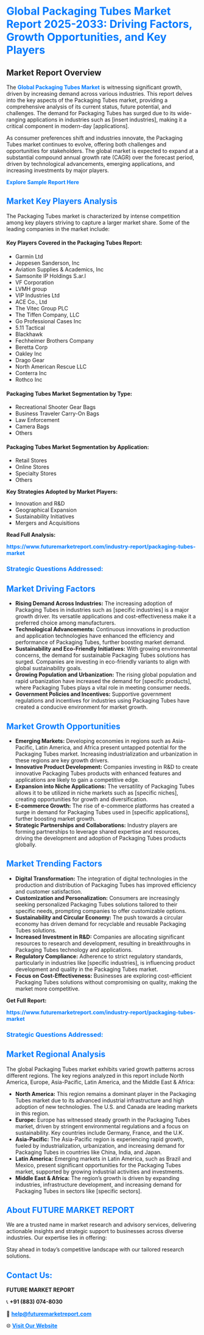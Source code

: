 <h1 style="color: #007BFF;">Global Packaging Tubes Market Report 2025-2033: Driving Factors, Growth Opportunities, and Key Players</h1>

<section id="overview">
<h2>Market Report Overview</h2>
<p>The <a href="https://www.futuremarketreport.com/industry-report/packaging-tubes-market" style="color: #007BFF; text-decoration: none;"><strong>Global Packaging Tubes Market</strong></a> is witnessing significant growth, driven by increasing demand across various industries. This report delves into the key aspects of the Packaging Tubes market, providing a comprehensive analysis of its current status, future potential, and challenges. The demand for Packaging Tubes has surged due to its wide-ranging applications in industries such as [insert industries], making it a critical component in modern-day [applications].</p>
<p>As consumer preferences shift and industries innovate, the Packaging Tubes market continues to evolve, offering both challenges and opportunities for stakeholders. The global market is expected to expand at a substantial compound annual growth rate (CAGR) over the forecast period, driven by technological advancements, emerging applications, and increasing investments by major players.</p>
</section>

<section id="overview">
<p><a href="https://www.futuremarketreport.com/request-sample/reportId=33223" style="color: #007BFF; text-decoration: none;"><strong>Explore Sample Report Here</strong></a></p>
</section>

<section id="key-players">
<h2 style="color: #007BFF;">Market Key Players Analysis</h2>
<p>The Packaging Tubes market is characterized by intense competition among key players striving to capture a larger market share. Some of the leading companies in the market include:</p>
<h4>Key Players Covered in the Packaging Tubes Report:</h4>
<ul><li>Garmin Ltd</li><li>Jeppesen Sanderson, Inc</li><li>Aviation Supplies &amp; Academics, Inc</li><li>Samsonite IP Holdings S.ar.l</li><li>VF Corporation</li><li>LVMH group</li><li>VIP Industries Ltd</li><li>ACE Co., Ltd</li><li>The Vitec Group PLC</li><li>The Tiffen Company, LLC</li><li>Go Professional Cases Inc</li><li>5.11 Tactical</li><li>Blackhawk</li><li>Fechheimer Brothers Company</li><li>Beretta Corp</li><li>Oakley Inc</li><li>Drago Gear</li><li>North American Rescue LLC</li><li>Conterra Inc</li><li>Rothco Inc</li></ul>
<h4>Packaging Tubes Market Segmentation by Type:</h4>
<ul><li>Recreational Shooter Gear Bags</li><li>Business Traveler Carry-On Bags</li><li>Law Enforcement</li><li>Camera Bags</li><li>Others</li></ul>

<h4>Packaging Tubes Market Segmentation by Application:</h4>
<ul><li>Retail Stores</li><li>Online Stores</li><li>Specialty Stores</li><li>Others</li></ul>
<p><strong>Key Strategies Adopted by Market Players:</strong></p>
<ul>
<li>Innovation and R&D</li>
<li>Geographical Expansion</li>
<li>Sustainability Initiatives</li>
<li>Mergers and Acquisitions</li>
</ul>
</section>

<section>
<p><strong>Read Full Analysis: </strong></p><a href="https://www.futuremarketreport.com/industry-report/packaging-tubes-market" style="color: #007BFF; text-decoration: none;"><strong>https://www.futuremarketreport.com/industry-report/packaging-tubes-market</strong></a>
<h3 style="color: #007BFF;">Strategic Questions Addressed:</h3>
</section>

<section id="driving-factors">
<h2 style="color: #007BFF;">Market Driving Factors</h2>
<ul>
<li><strong>Rising Demand Across Industries:</strong> The increasing adoption of Packaging Tubes in industries such as [specific industries] is a major growth driver. Its versatile applications and cost-effectiveness make it a preferred choice among manufacturers.</li>
<li><strong>Technological Advancements:</strong> Continuous innovations in production and application technologies have enhanced the efficiency and performance of Packaging Tubes, further boosting market demand.</li>
<li><strong>Sustainability and Eco-Friendly Initiatives:</strong> With growing environmental concerns, the demand for sustainable Packaging Tubes solutions has surged. Companies are investing in eco-friendly variants to align with global sustainability goals.</li>
<li><strong>Growing Population and Urbanization:</strong> The rising global population and rapid urbanization have increased the demand for [specific products], where Packaging Tubes plays a vital role in meeting consumer needs.</li>
<li><strong>Government Policies and Incentives:</strong> Supportive government regulations and incentives for industries using Packaging Tubes have created a conducive environment for market growth.</li>
</ul>
</section>

<section id="growth-opportunities">
<h2 style="color: #007BFF;">Market Growth Opportunities</h2>
<ul>
<li><strong>Emerging Markets:</strong> Developing economies in regions such as Asia-Pacific, Latin America, and Africa present untapped potential for the Packaging Tubes market. Increasing industrialization and urbanization in these regions are key growth drivers.</li>
<li><strong>Innovative Product Development:</strong> Companies investing in R&D to create innovative Packaging Tubes products with enhanced features and applications are likely to gain a competitive edge.</li>
<li><strong>Expansion into Niche Applications:</strong> The versatility of Packaging Tubes allows it to be utilized in niche markets such as [specific niches], creating opportunities for growth and diversification.</li>
<li><strong>E-commerce Growth:</strong> The rise of e-commerce platforms has created a surge in demand for Packaging Tubes used in [specific applications], further boosting market growth.</li>
<li><strong>Strategic Partnerships and Collaborations:</strong> Industry players are forming partnerships to leverage shared expertise and resources, driving the development and adoption of Packaging Tubes products globally.</li>
</ul>
</section>

<section id="trending-factors">
<h2 style="color: #007BFF;">Market Trending Factors</h2>
<ul>
<li><strong>Digital Transformation:</strong> The integration of digital technologies in the production and distribution of Packaging Tubes has improved efficiency and customer satisfaction.</li>
<li><strong>Customization and Personalization:</strong> Consumers are increasingly seeking personalized Packaging Tubes solutions tailored to their specific needs, prompting companies to offer customizable options.</li>
<li><strong>Sustainability and Circular Economy:</strong> The push towards a circular economy has driven demand for recyclable and reusable Packaging Tubes solutions.</li>
<li><strong>Increased Investment in R&D:</strong> Companies are allocating significant resources to research and development, resulting in breakthroughs in Packaging Tubes technology and applications.</li>
<li><strong>Regulatory Compliance:</strong> Adherence to strict regulatory standards, particularly in industries like [specific industries], is influencing product development and quality in the Packaging Tubes market.</li>
<li><strong>Focus on Cost-Effectiveness:</strong> Businesses are exploring cost-efficient Packaging Tubes solutions without compromising on quality, making the market more competitive.</li>
</ul>
</section>

<section>
<p><strong>Get Full Report: </strong></p><a href="https://www.futuremarketreport.com/industry-report/packaging-tubes-market" style="color: #007BFF; text-decoration: none;"><strong>https://www.futuremarketreport.com/industry-report/packaging-tubes-market</strong></a>
<h3 style="color: #007BFF;">Strategic Questions Addressed:</h3>
</section>


<section id="regional-analysis">
<h2 style="color: #007BFF;">Market Regional Analysis</h2>
<p>The global Packaging Tubes market exhibits varied growth patterns across different regions. The key regions analyzed in this report include North America, Europe, Asia-Pacific, Latin America, and the Middle East & Africa:</p>
<ul>
<li><strong>North America:</strong> This region remains a dominant player in the Packaging Tubes market due to its advanced industrial infrastructure and high adoption of new technologies. The U.S. and Canada are leading markets in this region.</li>
<li><strong>Europe:</strong> Europe has witnessed steady growth in the Packaging Tubes market, driven by stringent environmental regulations and a focus on sustainability. Key countries include Germany, France, and the U.K.</li>
<li><strong>Asia-Pacific:</strong> The Asia-Pacific region is experiencing rapid growth, fueled by industrialization, urbanization, and increasing demand for Packaging Tubes in countries like China, India, and Japan.</li>
<li><strong>Latin America:</strong> Emerging markets in Latin America, such as Brazil and Mexico, present significant opportunities for the Packaging Tubes market, supported by growing industrial activities and investments.</li>
<li><strong>Middle East & Africa:</strong> The region’s growth is driven by expanding industries, infrastructure development, and increasing demand for Packaging Tubes in sectors like [specific sectors].</li>
</ul>
</section>

<footer>
<h2 style="color: #007BFF;">About FUTURE MARKET REPORT</h2>
<p>We are a trusted name in market research and advisory services, delivering actionable insights and strategic support to businesses across diverse industries. Our expertise lies in offering:</p>

<p>Stay ahead in today’s competitive landscape with our tailored research solutions.</p>

<h2 style="color: #007BFF;">Contact Us:</h2>
<p><strong>FUTURE MARKET REPORT</strong></p>
<p>📞 <strong>+91 (883) 074-8030</strong></p>
<p>📧 <strong><a href="mailto:help@futuremarketreport.com" style="color: #007BFF;">help@futuremarketreport.com</a></strong></p>
<p>🌐 <strong><a href="https://www.futuremarketreport.com/" style="color: #007BFF;">Visit Our Website</a></strong></p>
</footer>